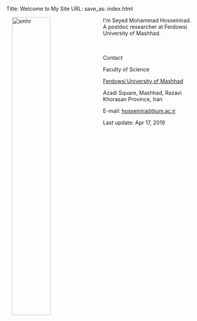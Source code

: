 Title: Welcome to My Site
URL:
save_as: index.html


<div > <img src="/images/smhr_200.jpeg" width="45%" Alt="smhr" style="float:left; padding-left:15px; padding-right:15px; padding-top:0; padding-bottom:15px" />
I'm Seyed Mohammad Hosseinirad. A postdoc researcher at Ferdowsi University of Mashhad. 

<!-- ![]({filename}/images/smhr_200.jpeg) -->


<br></br>
Contact

Faculty of Science

[Ferdowsi University of Mashhad](http://en.um.ac.ir/)

Azadi Square, Mashhad, Razavi Khorasan Province, Iran

E-mail: [hosseinirad@um.ac.ir](hosseinirad@um.ac.ir)

Last update: Apr 17, 2019
